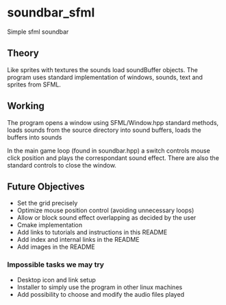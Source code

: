 # soundbar_sfml
Simple sfml soundbar

## Theory
Like sprites with textures the sounds load soundBuffer objects.
The program uses standard implementation of windows, sounds, text and sprites from SFML.

## Working
The program opens a window using SFML/Window.hpp standard methods, loads sounds from the source directory into sound buffers, loads the buffers into sounds

In the main game loop (found in soundbar.hpp) a switch controls mouse click position and plays the correspondant sound effect.
There are also the standard controls to close the window.

## Future Objectives
- Set the grid precisely
- Optimize mouse position control (avoiding unnecessary loops)
- Allow or block sound effect overlapping as decided by the user
- Cmake implementation
- Add links to tutorials and instructions in this README
- Add index and internal links in the README
- Add images in the README

### Impossible tasks we may try
- Desktop icon and link setup
- Installer to simply use the program in other linux machines
- Add possibility to choose and modify the audio files played
